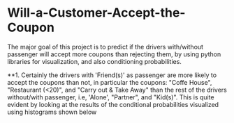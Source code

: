 # Will-a-Customer-Accept-the-Coupon
The major goal of this project is to predict if the drivers with/without passenger will accept more coupons than rejecting them, by using python libraries for visualization, and also conditioning probabilities.


**1. Certainly the drivers with 'Friend(s)' as passenger are more likely to accept the coupons than not, in particular the coupons: "Coffe House", "Restaurant (<20)", and "Carry out & Take Away" than the rest of the drivers without/with passenger, i.e, 'Alone', "Partner", and "Kid(s)". This is quite evident by looking at the results of the conditional probabilities visualized using histograms shown below
